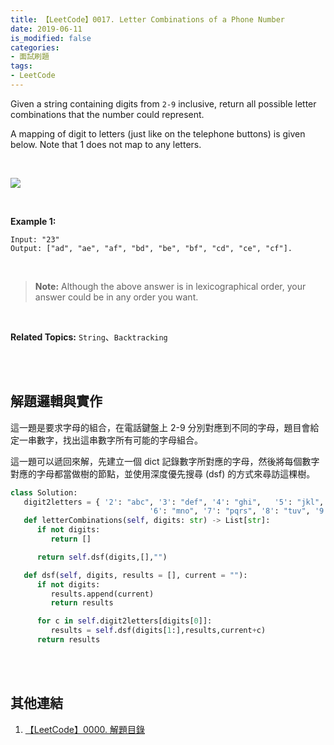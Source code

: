 ```yaml
---
title: 【LeetCode】0017. Letter Combinations of a Phone Number
date: 2019-06-11
is_modified: false
categories:
- 面試刷題
tags:
- LeetCode
---
```


Given a string containing digits from  `2-9` inclusive, return all possible letter combinations that the number could represent.

A mapping of digit to letters (just like on the telephone buttons) is given below. Note that 1 does not map to any letters.

<br>

![](https://upload.wikimedia.org/wikipedia/commons/thumb/7/73/Telephone-keypad2.svg/200px-Telephone-keypad2.svg.png)
<!--more-->
<br>

**Example 1:**
```
Input: "23"
Output: ["ad", "ae", "af", "bd", "be", "bf", "cd", "ce", "cf"].
```
<br>

> **Note:**
> Although the above answer is in lexicographical order, your answer could be in any order you want.

<br>

**Related Topics:** `String`、`Backtracking`

<br><br>

## 解題邏輯與實作
這一題是要求字母的組合，在電話鍵盤上 2-9 分別對應到不同的字母，題目會給定一串數字，找出這串數字所有可能的字母組合。


這一題可以遞回來解，先建立一個 dict 記錄數字所對應的字母，然後將每個數字對應的字母都當做樹的節點，並使用深度優先搜尋 (dsf) 的方式來尋訪這棵樹。


```python
class Solution:
   digit2letters = { '2': "abc", '3': "def", '4': "ghi",   '5': "jkl",
                               '6': "mno", '7': "pqrs", '8': "tuv", '9': "wxyz", }
   def letterCombinations(self, digits: str) -> List[str]:
      if not digits:
         return []

      return self.dsf(digits,[],"")

   def dsf(self, digits, results = [], current = ""):
      if not digits:
         results.append(current)
         return results

      for c in self.digit2letters[digits[0]]:
         results = self.dsf(digits[1:],results,current+c)
      return results
```

<br><br>

## 其他連結
1. [【LeetCode】0000. 解題目錄](/LeetCode-0000-Contents/)
